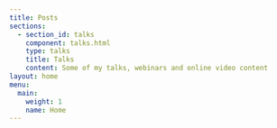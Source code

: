 ```yaml
---
title: Posts
sections:
  - section_id: talks
    component: talks.html
    type: talks
    title: Talks
    content: Some of my talks, webinars and online video content
layout: home
menu:
  main:
    weight: 1
    name: Home
---
```

